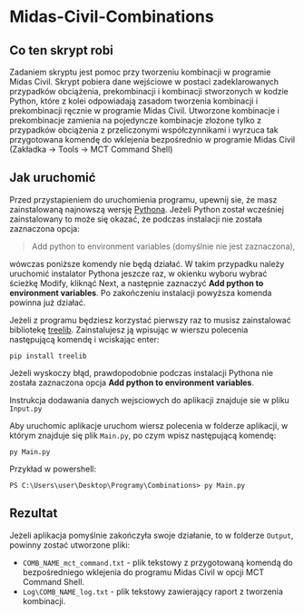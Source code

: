 # Midas-Civil-Combinations

## Co ten skrypt robi

Zadaniem skryptu jest pomoc przy tworzeniu kombinacji w programie Midas Civil. Skrypt pobiera dane wejściowe w postaci
zadeklarowanych przypadków obciążenia, prekombinacji i kombinacji stworzonych w kodzie Python, które z kolei
odpowiadają zasadom tworzenia kombinacji i prekombinacji ręcznie w programie Midas Civil. Utworzone kombinacje
i prekombinacje zamienia na pojedyncze kombinacje złożone tylko z przypadków obciążenia z przeliczonymi współczynnikami 
i wyrzuca tak przygotowana komendę do wklejenia bezpośrednio w programie Midas Civil (Zakładka -> Tools -> 
MCT Command Shell)

## Jak uruchomić 

Przed przystapieniem do uruchomienia programu, upewnij sie, że masz zainstalowaną najnowszą wersję [Pythona](https://www.python.org/downloads/). Jeżeli Python został wcześniej zainstalowany to może się okazać, że podczas instalacji nie została zaznaczona opcja:

> Add python to environment variables (domyślnie nie jest zaznaczona), 

wówczas poniższe komendy nie będą działać. W takim przypadku należy uruchomić instalator Pythona jeszcze raz, w okienku wyboru wybrać ścieżkę Modify, kliknąć Next, a następnie zaznaczyć **Add python to environment variables**. Po zakończeniu instalacji powyższa komenda powinna już działać.

Jeżeli z programu będziesz korzystać pierwszy raz to musisz zainstalować bibliotekę [treelib](https://treelib.readthedocs.io/en/latest/). Zainstalujesz ją wpisując w wierszu polecenia następującą komendę i wciskając enter:

`pip install treelib`

Jeżeli wyskoczy błąd, prawdopodobnie podczas instalacji Pythona nie została zaznaczona opcja **Add python to environment variables**.

Instrukcja dodawania danych wejsciowych do aplikacji znajduje sie w pliku `Input.py`

Aby uruchomic aplikacje uruchom wiersz polecenia w folderze aplikacji, w którym znajduje się plik `Main.py`, 
po czym wpisz następującą komendę:

`py Main.py`

Przykład w powershell:

`PS C:\Users\user\Desktop\Programy\Combinations> py Main.py`

## Rezultat

Jeżeli aplikacja pomyślnie zakończyła swoje działanie, to w folderze `Output`, powinny zostać utworzone pliki:
- `COMB_NAME_mct_command.txt` - plik tekstowy z przygotowaną komendą do bezpośredniego wklejenia do programu Midas Civil 
w opcji MCT Command Shell.
- `Log\COMB_NAME_log.txt` - plik tekstowy zawierający raport z tworzenia kombinacji.
